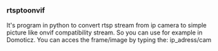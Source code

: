 ### rtsptoonvif

It's program in python  to convert rtsp stream from ip camera to simple picture like onvif compatibility stream.
So you can use for example in Domoticz.
You can acces the frame/image by typing the: ip_adress/cam
